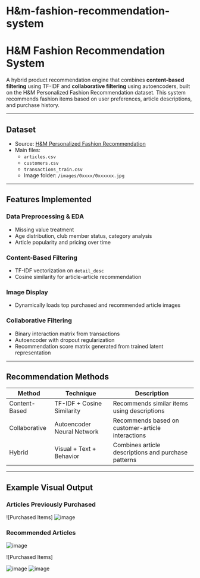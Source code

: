 # H&m-fashion-recommendation-system

# H&M Fashion Recommendation System

A hybrid product recommendation engine that combines **content-based filtering** using TF-IDF and **collaborative filtering** using autoencoders, built on the H&M Personalized Fashion Recommendation dataset. This system recommends fashion items based on user preferences, article descriptions, and purchase history.

---

## Dataset

- Source: [H&M Personalized Fashion Recommendation](https://www.kaggle.com/competitions/h-and-m-personalized-fashion-recommendations/data)
- Main files:
  - `articles.csv`
  - `customers.csv`
  - `transactions_train.csv`
  - Image folder: `/images/0xxxx/0xxxxxx.jpg`

---

## Features Implemented

### Data Preprocessing & EDA
- Missing value treatment
- Age distribution, club member status, category analysis
- Article popularity and pricing over time

### Content-Based Filtering
- TF-IDF vectorization on `detail_desc`
- Cosine similarity for article-article recommendation

### Image Display
- Dynamically loads top purchased and recommended article images

### Collaborative Filtering
- Binary interaction matrix from transactions
- Autoencoder with dropout regularization
- Recommendation score matrix generated from trained latent representation

---

##  Recommendation Methods

| Method              | Technique                   | Description                                      |
|---------------------|-----------------------------|--------------------------------------------------|
| Content-Based       | TF-IDF + Cosine Similarity  | Recommends similar items using descriptions      |
| Collaborative       | Autoencoder Neural Network  | Recommends based on customer-article interactions |
| Hybrid              | Visual + Text + Behavior    | Combines article descriptions and purchase patterns |

---

## Example Visual Output

### Articles Previously Purchased

![Purchased Items]
![image](https://github.com/user-attachments/assets/e81acf1a-2710-48a1-993a-07d8da266672)


### Recommended Articles
![image](https://github.com/user-attachments/assets/86565e13-6fd5-4a17-8568-a9651ca41eda)

![Purchased Items]

![image](https://github.com/user-attachments/assets/0b5f2e77-0bc3-48d4-bd8a-9ff01c8c218d)
![image](https://github.com/user-attachments/assets/df749dfd-88c9-4c5a-8221-60a989cf5238)





